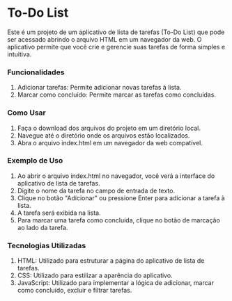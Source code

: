 <h1>To-Do List</h1>
<p>Este é um projeto de um aplicativo de lista de tarefas (To-Do List) que pode ser acessado abrindo o arquivo HTML em um navegador da web. O aplicativo permite que você crie e gerencie suas tarefas de forma simples e intuitiva.</p>

<h3>Funcionalidades</h3>
<ol>
<li>Adicionar tarefas: Permite adicionar novas tarefas à lista.</li>
<li>Marcar como concluído: Permite marcar as tarefas como concluídas.</li>
</ol>
<h3>Como Usar</h3>
<ol>
<li>Faça o download dos arquivos do projeto em um diretório local.</li>
<li>Navegue até o diretório onde os arquivos estão localizados.</li>
<li>Abra o arquivo index.html em um navegador da web compatível.</li>
</ol>
<h3>Exemplo de Uso</h3>
<ol>
<li>Ao abrir o arquivo index.html no navegador, você verá a interface do aplicativo de lista de tarefas.</li>
<li>Digite o nome da tarefa no campo de entrada de texto.</li>
<li>Clique no botão "Adicionar" ou pressione Enter para adicionar a tarefa à lista.</li>
<li>A tarefa será exibida na lista.</li>
<li>Para marcar uma tarefa como concluída, clique no botão de marcação ao lado da tarefa.</li>
</ol>
<h3>Tecnologias Utilizadas</h3>
<ol>
<li>HTML: Utilizado para estruturar a página do aplicativo de lista de tarefas.</li>
<li>CSS: Utilizado para estilizar a aparência do aplicativo.</li>
<li>JavaScript: Utilizado para implementar a lógica de adicionar, marcar como concluído, excluir e filtrar tarefas.</li>
</ol>







